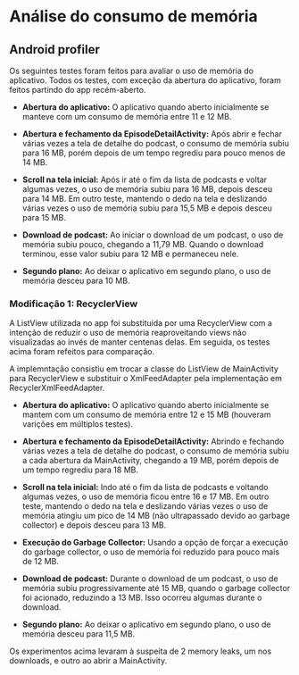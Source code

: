 # Análise do consumo de memória

## Android profiler ##

Os seguintes testes foram feitos para avaliar o uso de memória do aplicativo.
Todos os testes, com exceção da abertura do aplicativo, foram feitos partindo do app recém-aberto.

* __Abertura do aplicativo:__ O aplicativo quando aberto inicialmente se manteve com um consumo de memória entre 11 e 12 MB.

* __Abertura e fechamento da EpisodeDetailActivity:__ Após abrir e fechar várias vezes a tela de detalhe do podcast, o consumo de memória subiu para 16 MB, porém depois de um tempo regrediu para pouco menos de 14 MB.

* __Scroll na tela inicial:__ Após ir até o fim da lista de podcasts e voltar algumas vezes, o uso de memória subiu para 16 MB, depois desceu para 14 MB. Em outro teste, mantendo o dedo na tela e deslizando várias vezes o uso de memória subiu para 15,5 MB e depois desceu para 15 MB.

* __Download de podcast:__ Ao iniciar o download de um podcast, o uso de memória subiu pouco, chegando a 11,79 MB. Quando o download terminou, esse valor subiu para 12 MB e permaneceu nele.

* __Segundo plano:__ Ao deixar o aplicativo em segundo plano, o uso de memória desceu para 10 MB.

### Modificação 1: RecyclerView ###

A ListView utilizada no app foi substituída por uma RecyclerView com a intenção de reduzir o uso de memória reaproveitando views não visualizadas ao invés de manter centenas delas. Em seguida, os testes acima foram refeitos para comparação.

A implemntação consistiu em trocar a classe do ListView de MainActivity para RecyclerView e substituir o XmlFeedAdapter pela implementação em RecyclerXmlFeedAdapter.

* __Abertura do aplicativo:__ O aplicativo quando aberto inicialmente se mantem com um consumo de memória entre 12 e 15 MB (houveram varições em múltiplos testes).

* __Abertura e fechamento da EpisodeDetailActivity:__ Abrindo e fechando várias vezes a tela de detalhe do podcast, o consumo de memória subiu a cada abertura da MainActivity, chegando a 19 MB, porém depois de um tempo regrediu para 18 MB.

* __Scroll na tela inicial:__ Indo até o fim da lista de podcasts e voltando algumas vezes, o uso de memória ficou entre 16 e 17 MB. Em outro teste, mantendo o dedo na tela e deslizando várias vezes o uso de memória atingiu um pico de 14 MB (não ultrapassado devido ao garbage collector) e depois desceu para 13 MB.

* __Execução do Garbage Collector:__ Usando a opção de forçar a execução do garbage collector, o uso de memória foi reduzido para pouco mais de 12 MB.

* __Download de podcast:__ Durante o download de um podcast, o uso de memória subiu progressivamente até 15 MB, quando o garbage collector foi acionado, reduzindo a 13 MB. Isso ocorreu algumas durante o download.

* __Segundo plano:__ Ao deixar o aplicativo em segundo plano, o uso de memória desceu para 11,5 MB.

Os experimentos acima levaram à suspeita de 2 memory leaks, um nos downloads, e outro ao abrir a MainActivity.
